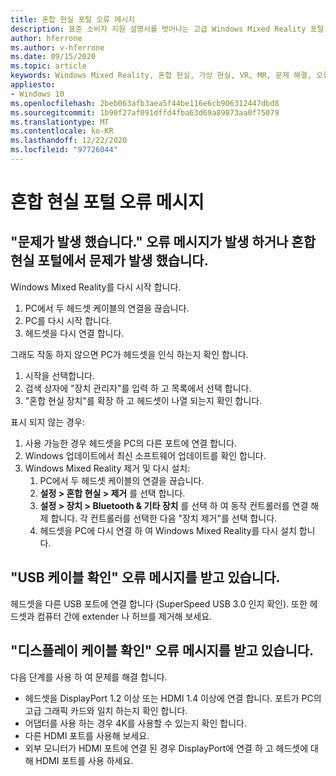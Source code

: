```yaml
---
title: 혼합 현실 포털 오류 메시지
description: 표준 소비자 지원 설명서를 벗어나는 고급 Windows Mixed Reality 포털 메시지 문제 해결
author: hferrone
ms.author: v-hferrone
ms.date: 09/15/2020
ms.topic: article
keywords: Windows Mixed Reality, 혼합 현실, 가상 현실, VR, MR, 문제 해결, 오류, 도움말, 지원, 혼합 현실 포털
appliesto:
- Windows 10
ms.openlocfilehash: 2beb063afb3aea5f44be116e6cb906312447dbd8
ms.sourcegitcommit: 1b90f27af091dffd4fba63d69a89873aa0f75079
ms.translationtype: MT
ms.contentlocale: ko-KR
ms.lasthandoff: 12/22/2020
ms.locfileid: "97726044"
---
```

# <a name="mixed-reality-portal-error-messages"></a>혼합 현실 포털 오류 메시지

## <a name="i-got-a-something-went-wrong-error-message-or-im-having-problems-in-the-mixed-reality-portal"></a>"문제가 발생 했습니다." 오류 메시지가 발생 하거나 혼합 현실 포털에서 문제가 발생 했습니다.

Windows Mixed Reality를 다시 시작 합니다.
1. PC에서 두 헤드셋 케이블의 연결을 끊습니다.
2. PC를 다시 시작 합니다.
3. 헤드셋을 다시 연결 합니다.

그래도 작동 하지 않으면 PC가 헤드셋을 인식 하는지 확인 합니다.
1. 시작을 선택합니다.
2. 검색 상자에 "장치 관리자"를 입력 하 고 목록에서 선택 합니다. 
3. "혼합 현실 장치"를 확장 하 고 헤드셋이 나열 되는지 확인 합니다. 

표시 되지 않는 경우:
1. 사용 가능한 경우 헤드셋을 PC의 다른 포트에 연결 합니다.
2. Windows 업데이트에서 최신 소프트웨어 업데이트를 확인 합니다.
3. Windows Mixed Reality 제거 및 다시 설치:
    1. PC에서 두 헤드셋 케이블의 연결을 끊습니다.
    2. **설정 > 혼합 현실 > 제거** 를 선택 합니다.
    3. **설정 > 장치 > Bluetooth & 기타 장치** 를 선택 하 여 동작 컨트롤러를 연결 해제 합니다. 각 컨트롤러를 선택한 다음 "장치 제거"를 선택 합니다.
    4. 헤드셋을 PC에 다시 연결 하 여 Windows Mixed Reality를 다시 설치 합니다.
    
## <a name="im-getting-a-check-your-usb-cable-error-message"></a>"USB 케이블 확인" 오류 메시지를 받고 있습니다.

헤드셋을 다른 USB 포트에 연결 합니다 (SuperSpeed USB 3.0 인지 확인). 또한 헤드셋과 컴퓨터 간에 extender 나 허브를 제거해 보세요.

## <a name="im-getting-a-check-your-display-cable-error-message"></a>"디스플레이 케이블 확인" 오류 메시지를 받고 있습니다.

다음 단계를 사용 하 여 문제를 해결 합니다.
* 헤드셋을 DisplayPort 1.2 이상 또는 HDMI 1.4 이상에 연결 합니다. 포트가 PC의 고급 그래픽 카드와 일치 하는지 확인 합니다.
* 어댑터를 사용 하는 경우 4K를 사용할 수 있는지 확인 합니다.
* 다른 HDMI 포트를 사용해 보세요.
* 외부 모니터가 HDMI 포트에 연결 된 경우 DisplayPort에 연결 하 고 헤드셋에 대해 HDMI 포트를 사용 하세요.
